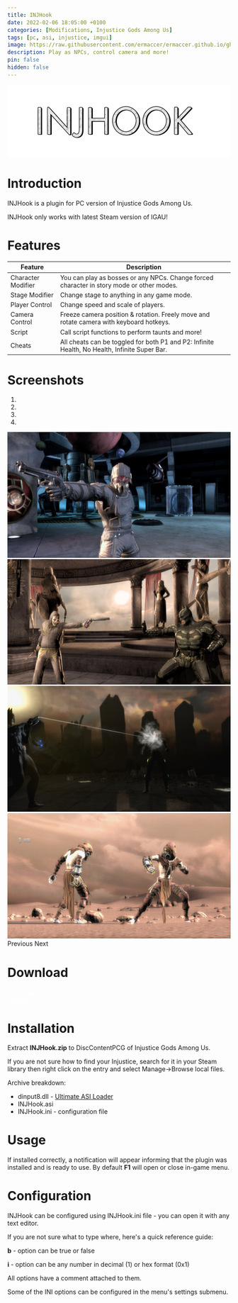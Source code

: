 ```yaml
---
title: INJHook
date: 2022-02-06 18:05:00 +0100
categories: [Modifications, Injustice Gods Among Us]
tags: [pc, asi, injustice, imgui]   
image: https://raw.githubusercontent.com/ermaccer/ermaccer.github.io/gh-pages/assets/mods/dcf/injhook/1.jpg
description: Play as NPCs, control camera and more!
pin: false
hidden: false
---
```


 <img class="img-fluid mx-auto" alt="injhook" src="https://raw.githubusercontent.com/ermaccer/ermaccer.github.io/gh-pages/assets/projects/injhook_logo_export.png">

# Introduction
INJHook is a plugin for PC version of Injustice Gods Among Us.

<div class="alert bg-dark">
 INJHook only works with latest Steam version of IGAU!
</div>

# Features

| Feature | Description |
| --- | --- |
|Character Modifier| You can play as bosses or any NPCs. Change forced character in story mode or other modes. |
|Stage Modifier| Change stage to anything in any game mode.  |
|Player Control| Change speed and scale of players. |
|Camera Control| Freeze camera position & rotation. Freely move and rotate camera with keyboard hotkeys.  |
|Script| Call script functions to perform taunts and more! |
|Cheats| All cheats can be toggled for both P1 and P2: Infinite Health, No Health, Infinite Super Bar. |

# Screenshots

<div id="carouselScreenshots" class="carousel slide" data-ride="carousel">
  <ol class="carousel-indicators">
    <li data-target="#carouselScreenshots" data-slide-to="0" class="active"></li>
    <li data-target="#carouselScreenshots" data-slide-to="1"></li>
    <li data-target="#carouselScreenshots" data-slide-to="2"></li>
	<li data-target="#carouselScreenshots" data-slide-to="3"></li>
  </ol>
  <div class="carousel-inner">
    <div class="carousel-item active">
      <img class="d-block w-100" src="https://raw.githubusercontent.com/ermaccer/ermaccer.github.io/gh-pages/assets/mods/dcf/injhook/1.jpg">
    </div>
    <div class="carousel-item">
      <img class="d-block w-100" src="https://raw.githubusercontent.com/ermaccer/ermaccer.github.io/gh-pages/assets/mods/dcf/injhook/2.jpg">
    </div>
    <div class="carousel-item">
      <img class="d-block w-100" src="https://raw.githubusercontent.com/ermaccer/ermaccer.github.io/gh-pages/assets/mods/dcf/injhook/3.jpg">
    </div>
	<div class="carousel-item">
      <img class="d-block w-100" src="https://raw.githubusercontent.com/ermaccer/ermaccer.github.io/gh-pages/assets/mods/dcf/injhook/4.jpg">
    </div>
  </div>
  <a class="carousel-control-prev" href="#carouselScreenshots" style="text-decoration: none;" role="button" data-slide="prev">
    <span class="carousel-control-prev-icon" aria-hidden="true"></span>
    <span class="sr-only">Previous</span>
  </a>
  <a class="carousel-control-next" href="#carouselScreenshots" style="text-decoration: none;" role="button" data-slide="next">
    <span class="carousel-control-next-icon" aria-hidden="true"></span>
    <span class="sr-only">Next</span>
  </a>
</div>

# Download

<a class="btn btn-block btn-dark bg-dark text-gray btn-lg" style="color: white;" href="https://github.com/ermaccer/INJHook/releases/latest/download/injhook.zip" role="button">
<i class="fas fa-download"></i>
Download
</a>
<br>
<a class="btn btn-block btn-dark bg-dark text-gray btn-lg" style="color: white;" href="https://github.com/ermaccer/INJHook/" role="button">
<i class="fab fa-github"></i>
Source
</a>

# Installation 

Extract **INJHook.zip** to DiscContentPCG of Injustice Gods Among Us.

If you are not sure how to find your Injustice, search for it in your Steam library then right click on the entry and select Manage->Browse local files.

Archive breakdown:

 - dinput8.dll - [Ultimate ASI Loader](https://github.com/ThirteenAG/Ultimate-ASI-Loader/)
 - INJHook.asi 
 - INJHook.ini - configuration file


# Usage

If installed correctly, a notification will appear informing that the plugin was installed
and is ready to use. By default **F1** will open or close in-game menu.


# Configuration

INJHook can be configured using INJHook.ini file - you can open it with any text editor.


If you are not sure what to type where, here's a quick reference guide:

**b** - option can be true or false

**i** - option can be any number in decimal (1) or hex format (0x1)

All options have a comment attached to them.



<div class="alert bg-dark">
 Some of the INI options can be configured in the menu's settings submenu.
</div>


